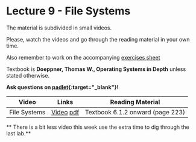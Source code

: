 # Lecture 9 - File Systems

The material is subdivided in small videos.

Please, watch the videos and go through the reading material in your own time.

Also remember to work on the accompanying [exercises sheet](../exercises/EXERCISES9.html)

Textbook is **Doeppner, Thomas W., Operating Systems in Depth** unless stated otherwise.

**Ask questions on [padlet](https://uob.padlet.org/sanjayrawat/nndaw2bef7vf8jgr){:target="_blank"}!**

| Video                   | Links                     |        Reading Material                                                                                                                                                                                      |
|-------------------------|---------------------------|----------------------------------------------------------------------------------------------------------------------------------------------------------------------------------------------|
| File Systems | [Video](https://web.microsoftstream.com/video/e925d773-ef98-4f44-b8a1-b73656005224?list=studio) [pdf](https://github.com/cs-uob/COMS20012/blob/master/docs/slides/Week%209%20-%20File%20Systems.pdf) | Textbook 6.1.2 onward (page 223) |

** There is a bit less video this week use the extra time to dig through the last lab.**

